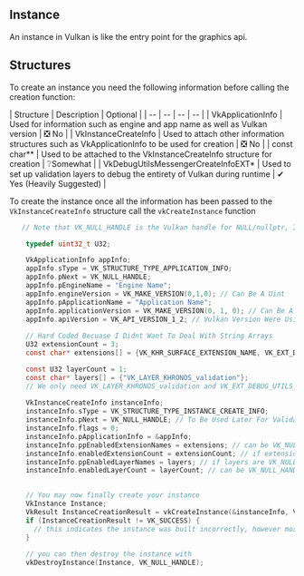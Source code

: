 

## Instance
An instance in Vulkan is like the entry point for the graphics api.

## Structures
To create an instance you need the following information before calling the creation function:

| Structure | Description | Optional |
| -- | -- | -- | -- |
| VkApplicationInfo | Used for information such as engine and app name as well as Vulkan version | ❎ No |
| VkInstanceCreateInfo | Used to attach other information structures such as VkApplicationInfo to be used for creation | ❎ No |
| const char** | Used to be attached to the VkInstanceCreateInfo structure for creation | ❔Somewhat |
| VkDebugUtilsMessengerCreateInfoEXT* | Used to set up validation layers to debug the entirety of Vulkan during runtime | ✔ Yes (Heavily Suggested) |

To create the instance once all the information has been passed to the `VkInstanceCreateInfo` structure call the `vkCreateInstance` function

```c
   // Note that VK_NULL_HANDLE is the Vulkan handle for NULL/nullptr, I will typically be using VK_NULL_HANDLE

    typedef uint32_t U32;

    VkApplicationInfo appInfo;
    appInfo.sType = VK_STRUCTURE_TYPE_APPLICATION_INFO;
    appInfo.pNext = VK_NULL_HANDLE;
    appInfo.pEngineName = "Engine Name";
    appInfo.engineVersion = VK_MAKE_VERSION(0,1,0); // Can Be A Uint
    appInfo.pApplicationName = "Application Name";
    appInfo.applicationVersion = VK_MAKE_VERSION(0, 1, 0); // Can Be A Uint
    appInfo.apiVersion = VK_API_VERSION_1_2; // Vulkan Version Were Using
   
    // Hard Coded Becuase I Didnt Want To Deal With String Arrays
    U32 extensionCount = 3;
    const char* extensions[] = {VK_KHR_SURFACE_EXTENSION_NAME, VK_EXT_DEBUG_UTILS_EXTENSION_NAME, "VK_KHR_win32_surface"};

    const U32 layerCount = 1;
    const char* layers[] = {"VK_LAYER_KHRONOS_validation"};
    // We only need VK_LAYER_KHRONOS_validation and VK_EXT_DEBUG_UTILS_EXTENSION_NAME if you want to use validation layers
    
    VkInstanceCreateInfo instanceInfo;
    instanceInfo.sType = VK_STRUCTURE_TYPE_INSTANCE_CREATE_INFO;
    instanceInfo.pNext = VK_NULL_HANDLE; // To Be Used Later For Validation Layers
    instanceInfo.flags = 0;
    instanceInfo.pApplicationInfo = &appInfo;
    instanceInfo.ppEnabledExtensionNames = extensions; // can be VK_NULL_HANDLE or NULL if you dont need extensions
    instanceInfo.enabledExtensionCount = extensionCount; // if extensions are VK_NULL_HANDLE or NULL this must be 0
    instanceInfo.ppEnabledLayerNames = layers; // if layers are VK_NULL_HANDLE or NULL this must be 0
    instanceInfo.enabledLayerCount = layerCount; // can be VK_NULL_HANDLE or NULL if you dont need layers

    
    // You may now finally create your instance
    VkInstance Instance;
    VkResult InstanceCreationResult = vkCreateInstance(&instanceInfo, VK_NULL_HANDLE, &Instance);
    if (InstanceCreationResult != VK_SUCCESS) { 
      // this indicates the instance was built incorrectly, however most of the time (in my expireince it will just throw a runtime error at the creation function)
    }
    
    // you can then destroy the instance with
    vkDestroyInstance(Instance, VK_NULL_HANDLE);
```
